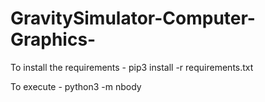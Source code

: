 # GravitySimulator-Computer-Graphics-

To install the requirements - 
              pip3 install -r requirements.txt
              
To execute - 
              python3 -m nbody 
